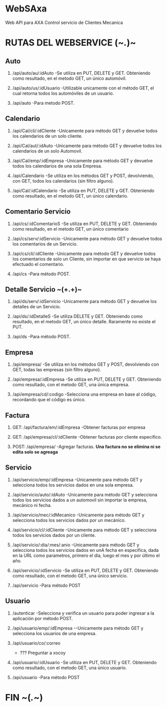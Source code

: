 # WebSAxa
Web API para AXA Control servicio de Clientes Mecanica

# RUTAS DEL WEBSERVICE (~*.*)~  #

## Auto ##
1. /api/auto/au/:idAuto
    -Se utiliza en PUT, DELETE y GET. Obteniendo como resultado, en el metodo GET, un único automóvil.

2. /api/auto/us/:idUsuario
    -Utilizable unicamente con el método GET, el cual retorna todos los automóviles de un usuario.

3. /api/auto
    -Para metodo POST.

## Calendario ##
1. /api/Cal/cli/:idCliente
    -Unicamente para método GET y devuelve todos los calendarios de un solo cliente.

2. /api/Cal/aut/:idAuto
    -Unicamente para método GET y devuelve todos los calendarios de un solo Automovil.

3. /api/Cal/emp/:idEmpresa
    -Unicamente para método GET y devuelve todos los calendarios de una sola Empresa.

4. /api/Calendario
    -Se utiliza en los métodos GET y POST, devolviendo, con GET, todos los calendarios (sin filtro alguno).

5. /api/Cal/:idCalendario
    -Se utiliza en PUT, DELETE y GET. Obteniendo como resultado, en el metodo GET, un único calendario.

## Comentario Servicio ##
1. /api/cs/:idComentarioS
    -Se utiliza en PUT, DELETE y GET. Obteniendo como resultado, en el metodo GET, un único comentario

2. /api/cs/serv/:idServicio
    -Unicamente para método GET y devuelve todos los comentarios de un Servicio.

3. /api/cs/cli/:idCliente
    -Unicamente para método GET y devuelve todos los comentarios de solo un Cliente, sin importar en que servicio se haya efectuado el comentario.

4. /api/cs
    -Para método POST.

## Detalle Servicio ~(+.+)~ ##
1. /api/ds/serv/:idServicio
    -Unicamente para método GET y devuelve los detalles de un Servicio.

2. /api/ds/:idDetalleS
    -Se utiliza DELETE y GET. Obteniendo como resultado, en el metodo GET, un único detalle. Raramente no existe el PUT.

3. /api/ds
    -Para método POST.

## Empresa ##
1. /api/empresa/
    -Se utiliza en los métodos GET y POST, devolviendo con GET, todas las empresas (sin filtro alguno).

2. /api/empresa/:idEmpresa
    -Se utiliza en PUT, DELETE y GET. Obteniendo como resultado, con el metodo GET, una única empresa.

3. /api/empresa/cd/:codigo
    -Selecciona una empresa en base al código, recordando que el código es único.

## Factura
1. GET: /api/factura/em/:idEmpresa
    -Obtener facturas por empresa

2. GET: /api/empresa/cl/:idCliente
    -Obtener facturas por cliente especifico.

3. POST: /api/empresa/
    -Agregar facturas.
__Una factura no se elimina ni se edita solo se agreaga__

## Servicio ##
1. /api/servicio/emp/:idEmpresa
    -Unicamente para método GET y selecciona todos los servicios dados en una sola empresa.

2. /api/servicio/auto/:idAuto
    -Unicamente para método GET y selecciona todos los servicios dados a un automovil sin importar la empresa, mecánico ni fecha.

3. /api/servicio/mec/:idMecanico
    -Unicamente para método GET y selecciona todos los servicios dados por un mecánico.

4. /api/servicio/cl/:idCliente
    -Unicamente para método GET y selecciona todos los servicios dados por un cliente.

5. /api/servicio/:dia/:mes/:anio
    -Unicamente para método GET y selecciona todos los servicios dados en unA fecha en específica, dada en la URL como parametros, primero el día, luego el mes y por último el año.

6. /api/servicio/:idServicio
    -Se utiliza en PUT, DELETE y GET. Obteniendo como resultado, con el metodo GET, una único servicio.

7. /api/servicio
    -Para método POST

## Usuario ##
1. /autenticar
    -Selecciona y verifica un usuario para poder ingresar a la aplicación por método POST.

2. /api/usuario/emp/:idEmpresa
    --Unicamente para método GET y selecciona los usuarios de una empresa.

3. /api/usuario/co/:correo
    - ??? Preguntar a xocoy

4. /api/usuario/:idUsuario
    -Se utiliza en PUT, DELETE y GET. Obteniendo como resultado, con el metodo GET, una único usuario.

5. /api/usuario
    -Para método POST

# FIN ~(*.*~) #